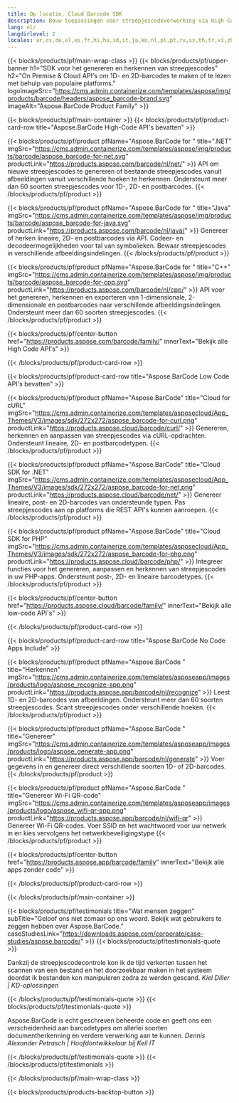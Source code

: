 ```yaml
---
title: Op locatie, Cloud Barcode SDK
description: Bouw toepassingen voor streepjescodeverwerking via High-Code API's of cloudgebaseerde SDK's. Gebruik platformonafhankelijke apps voor het genereren of herkennen van streepjescodes.
lang: nl/
langdirlevel: 2
locales: ar,cs,de,el,es,fr,hi,hu,id,it,ja,ko,nl,pl,pt,ru,sv,th,tr,vi,zh,zh-hant
---
```


{{< blocks/products/pf/main-wrap-class >}}
{{< blocks/products/pf/upper-banner h1="SDK voor het genereren en herkennen van streepjescodes" h2="On Premise & Cloud API's om 1D- en 2D-barcodes te maken of te lezen met behulp van populaire platforms." logoImageSrc="https://cms.admin.containerize.com/templates/aspose/img/products/barcode/headers/aspose_barcode-brand.svg" imageAlt="Aspose.BarCode Product Family" >}}

{{< blocks/products/pf/main-container >}}
{{< blocks/products/pf/product-card-row title="Aspose.BarCode High-Code API's bevatten" >}}

{{< blocks/products/pf/product pfName="Aspose.BarCode for " title=".NET" imgSrc="https://cms.admin.containerize.com/templates/aspose/img/products/barcode/aspose_barcode-for-net.svg" productLink="https://products.aspose.com/barcode/nl/net/" >}}
API om nieuwe streepjescodes te genereren of bestaande streepjescodes vanuit afbeeldingen vanuit verschillende hoeken te herkennen. Ondersteunt meer dan 60 soorten streepjescodes voor 1D-, 2D- en postbarcodes.
{{< /blocks/products/pf/product >}}

{{< blocks/products/pf/product pfName="Aspose.BarCode for " title="Java" imgSrc="https://cms.admin.containerize.com/templates/aspose/img/products/barcode/aspose_barcode-for-java.svg" productLink="https://products.aspose.com/barcode/nl/java/" >}}
Genereer of herken lineaire, 2D- en postbarcodes via API. Codeer- en decodeermogelijkheden voor tal van symbolieken. Bewaar streepjescodes in verschillende afbeeldingsindelingen.
{{< /blocks/products/pf/product >}}

{{< blocks/products/pf/product pfName="Aspose.BarCode for " title="C++" imgSrc="https://cms.admin.containerize.com/templates/aspose/img/products/barcode/aspose_barcode-for-cpp.svg" productLink="https://products.aspose.com/barcode/nl/cpp/" >}}
API voor het genereren, herkennen en exporteren van 1-dimensionale, 2-dimensionale en postbarcodes naar verschillende afbeeldingsindelingen. Ondersteunt meer dan 60 soorten streepjescodes.
{{< /blocks/products/pf/product >}}

{{< blocks/products/pf/center-button href="https://products.aspose.com/barcode/family/" innerText="Bekijk alle High Code API's" >}}

{{< /blocks/products/pf/product-card-row >}}

{{< blocks/products/pf/product-card-row title="Aspose.BarCode Low Code API's bevatten" >}}

{{< blocks/products/pf/product pfName="Aspose.BarCode" title="Cloud for cURL" imgSrc="https://cms.admin.containerize.com/templates/asposecloud/App_Themes/V3/images/sdk/272x272/aspose_barcode-for-curl.png" productLink="https://products.aspose.cloud/barcode/curl/" >}}
Genereren, herkennen en aanpassen van streepjescodes via cURL-opdrachten. Ondersteunt lineaire, 2D- en postbarcodetypen.
{{< /blocks/products/pf/product >}}

{{< blocks/products/pf/product pfName="Aspose.BarCode" title="Cloud SDK for .NET" imgSrc="https://cms.admin.containerize.com/templates/asposecloud/App_Themes/V3/images/sdk/272x272/aspose_barcode-for-net.png" productLink="https://products.aspose.cloud/barcode/net/" >}}
Genereer lineaire, post- en 2D-barcodes van ondersteunde typen. Pas streepjescodes aan op platforms die REST API's kunnen aanroepen.
{{< /blocks/products/pf/product >}}

{{< blocks/products/pf/product pfName="Aspose.BarCode" title="Cloud SDK for PHP" imgSrc="https://cms.admin.containerize.com/templates/asposecloud/App_Themes/V3/images/sdk/272x272/aspose_barcode-for-php.png" productLink="https://products.aspose.cloud/barcode/php/" >}}
Integreer functies voor het genereren, aanpassen en herkennen van streepjescodes in uw PHP-apps. Ondersteunt post-, 2D- en lineaire barcodetypes.
{{< /blocks/products/pf/product >}}

{{< blocks/products/pf/center-button href="https://products.aspose.cloud/barcode/family/" innerText="Bekijk alle low-code API's" >}}

{{< /blocks/products/pf/product-card-row >}}

{{< blocks/products/pf/product-card-row title="Aspose.BarCode No Code Apps Include" >}}

{{< blocks/products/pf/product pfName="Aspose.BarCode " title="Herkennen" imgSrc="https://cms.admin.containerize.com/templates/asposeapp/images/products/logo/aspose_recognize-app.png" productLink="https://products.aspose.app/barcode/nl/recognize" >}}
Leest 1D- en 2D-barcodes van afbeeldingen. Ondersteunt meer dan 60 soorten streepjescodes. Scant streepjescodes onder verschillende hoeken.
{{< /blocks/products/pf/product >}}

{{< blocks/products/pf/product pfName="Aspose.BarCode " title="Genereer" imgSrc="https://cms.admin.containerize.com/templates/asposeapp/images/products/logo/aspose_generate-app.png" productLink="https://products.aspose.app/barcode/nl/generate" >}}
Voer gegevens in en genereer direct verschillende soorten 1D- of 2D-barcodes.
{{< /blocks/products/pf/product >}}

{{< blocks/products/pf/product pfName="Aspose.BarCode " title="Genereer Wi-Fi QR-code" imgSrc="https://cms.admin.containerize.com/templates/asposeapp/images/products/logo/aspose_wifi-qr-app.png" productLink="https://products.aspose.app/barcode/nl/wifi-qr" >}}
Genereer Wi-Fi QR-codes. Voer SSID en het wachtwoord voor uw netwerk in en kies vervolgens het netwerkbeveiligingstype
{{< /blocks/products/pf/product >}}

{{< blocks/products/pf/center-button href="https://products.aspose.app/barcode/family" innerText="Bekijk alle apps zonder code" >}}

{{< /blocks/products/pf/product-card-row >}}

{{< /blocks/products/pf/main-container >}}

<!--peoplesSayingSection-->
{{< blocks/products/pf/testimonials title="Wat mensen zeggen" subTitle="Geloof ons niet zomaar op ons woord. Bekijk wat gebruikers te zeggen hebben over Aspose.BarCode." caseStudiesLink="https://downloads.aspose.com/corporate/case-studies/aspose.barcode/" >}}
{{< blocks/products/pf/testimonials-quote >}}
<p class="first">
 Dankzij de streepjescodecontrole kon ik de tijd verkorten tussen het scannen van een bestand en het doorzoekbaar maken in het systeem doordat ik bestanden kon manipuleren zodra ze werden gescand. <em>Kiel Diller | KD-oplossingen</em>
</p>
{{< /blocks/products/pf/testimonials-quote >}}
{{< blocks/products/pf/testimonials-quote >}}
<p class="second">
 Aspose.BarCode is echt geschreven beheerde code en geeft ons een verscheidenheid aan barcodetypes om allerlei soorten documentherkenning en verdere verwerking aan te kunnen. <em>Dennis Alexander Petrasch | Hoofdontwikkelaar bij Keil IT</em>
</p>
{{< /blocks/products/pf/testimonials-quote >}}
{{< /blocks/products/pf/testimonials >}}
<!--peoplesSayingSection End-->

{{< /blocks/products/pf/main-wrap-class >}}

{{< blocks/products/products-backtop-button >}}